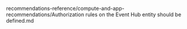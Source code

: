 recommendations-reference/compute-and-app-recommendations/Authorization rules on the Event Hub entity should be defined.md